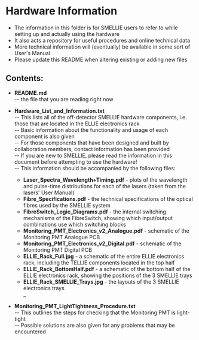 Hardware Information
=======

* The information in this folder is for SMELLIE users to refer to while setting up and actually using the hardware  
* It also acts a repository for useful procedures and online technical data  
* More technical information will (eventually) be available in some sort of User's Manual  
* Please update this README when altering existing or adding new files  


Contents:
-------  

* __README.md__  
-- the file that you are reading right now  

* __Hardware_List_and_Information.txt__  
-- This lists all of the off-detector SMELLIE hardware components, i.e. those that are located in the ELLIE electronics rack  
-- Basic information about the functionality and usage of each component is also given  
-- For those components that have been designed and built by collaboration members, contact information has been provided  
-- If you are new to SMELLIE, please read the information in this document before attempting to use the hardware!  
-- This information should be accompanied by the following files:
    + __Laser_Spectra_Wavelength+Timing.pdf__ - plots of the wavelength and pulse-time distributions for each of the lasers (taken from the lasers' User Manual)
    + __Fibre_Specifications.pdf__ - the technical specifications of the optical fibres used by the SMELLIE system
    + __FibreSwitch_Logic_Diagrams.pdf__ - the internal switching mechanisms of the FibreSwitch, showing which input/output combinations use which switching blocks
    + __Monitoring_PMT_Electronics_v2_Analogue.pdf__ - schematic of the Monitoring PMT Analogue PCB
    + __Monitoring_PMT_Electronics_v2_Digital.pdf__ - schematic of the Monitoring PMT Digital PCB
    + __ELLIE_Rack_Full.jpg__ - a schematic of the entire ELLIE electronics rack, including the TELLIE components located in the top half
    + __ELLIE_Rack_BottomHalf.pdf__ - a schematic of the bottom half of the ELLIE electronics rack, showing the positions of the 3 SMELLIE trays
    + __ELLIE_Rack_SMELLIE_Trays.jpg__ - the layouts of the 3 SMELLIE electronics trays  
_

* __Monitoring_PMT_LightTightness_Procedure.txt__  
-- This outlines the steps for checking that the Monitoring PMT is light-tight  
-- Possible solutions are also given for any problems that may be encountered  
